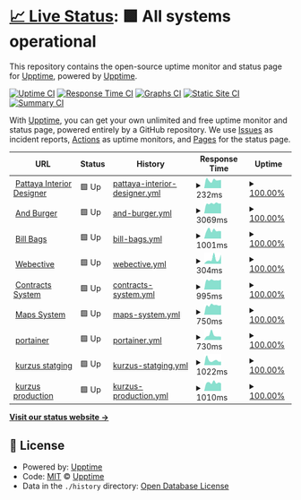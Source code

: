 # [📈 Live Status](https://demo.upptime.js.org): <!--live status--> **🟩 All systems operational**

This repository contains the open-source uptime monitor and status page for [Upptime](https://upptime.js.org), powered by [Upptime](https://github.com/upptime/upptime).

[![Uptime CI](https://github.com/gnossis93/UPTIME-WEBECTIVE/workflows/Uptime%20CI/badge.svg)](https://github.com/gnossis93/UPTIME-WEBECTIVE/actions?query=workflow%3A%22Uptime+CI%22)
[![Response Time CI](https://github.com/gnossis93/UPTIME-WEBECTIVE/workflows/Response%20Time%20CI/badge.svg)](https://github.com/gnossis93/UPTIME-WEBECTIVE/actions?query=workflow%3A%22Response+Time+CI%22)
[![Graphs CI](https://github.com/gnossis93/UPTIME-WEBECTIVE/workflows/Graphs%20CI/badge.svg)](https://github.com/gnossis93/UPTIME-WEBECTIVE/actions?query=workflow%3A%22Graphs+CI%22)
[![Static Site CI](https://github.com/gnossis93/UPTIME-WEBECTIVE/workflows/Static%20Site%20CI/badge.svg)](https://github.com/gnossis93/UPTIME-WEBECTIVE/actions?query=workflow%3A%22Static+Site+CI%22)
[![Summary CI](https://github.com/gnossis93/UPTIME-WEBECTIVE/workflows/Summary%20CI/badge.svg)](https://github.com/gnossis93/UPTIME-WEBECTIVE/actions?query=workflow%3A%22Summary+CI%22)

With [Upptime](https://upptime.js.org), you can get your own unlimited and free uptime monitor and status page, powered entirely by a GitHub repository. We use [Issues](https://github.com/upptime/upptime/issues) as incident reports, [Actions](https://github.com/gnossis93/UPTIME-WEBECTIVE/actions) as uptime monitors, and [Pages](https://demo.upptime.js.org) for the status page.

<!--start: status pages-->
<!-- This summary is generated by Upptime (https://github.com/upptime/upptime) -->
<!-- Do not edit this manually, your changes will be overwritten -->
<!-- prettier-ignore -->
| URL | Status | History | Response Time | Uptime |
| --- | ------ | ------- | ------------- | ------ |
| <img alt="" src="https://icons.duckduckgo.com/ip3/www.pattayainteriordesigner.com.ico" height="13"> [Pattaya Interior Designer](https://www.pattayainteriordesigner.com/) | 🟩 Up | [pattaya-interior-designer.yml](https://github.com/gnosis93/UPTIME-WEBECTIVE/commits/HEAD/history/pattaya-interior-designer.yml) | <details><summary><img alt="Response time graph" src="./graphs/pattaya-interior-designer/response-time-week.png" height="20"> 232ms</summary><br><a href="https://gnosis93.github.io/UPTIME-WEBECTIVE/history/pattaya-interior-designer"><img alt="Response time 215" src="https://img.shields.io/endpoint?url=https%3A%2F%2Fraw.githubusercontent.com%2Fgnosis93%2FUPTIME-WEBECTIVE%2FHEAD%2Fapi%2Fpattaya-interior-designer%2Fresponse-time.json"></a><br><a href="https://gnosis93.github.io/UPTIME-WEBECTIVE/history/pattaya-interior-designer"><img alt="24-hour response time 218" src="https://img.shields.io/endpoint?url=https%3A%2F%2Fraw.githubusercontent.com%2Fgnosis93%2FUPTIME-WEBECTIVE%2FHEAD%2Fapi%2Fpattaya-interior-designer%2Fresponse-time-day.json"></a><br><a href="https://gnosis93.github.io/UPTIME-WEBECTIVE/history/pattaya-interior-designer"><img alt="7-day response time 232" src="https://img.shields.io/endpoint?url=https%3A%2F%2Fraw.githubusercontent.com%2Fgnosis93%2FUPTIME-WEBECTIVE%2FHEAD%2Fapi%2Fpattaya-interior-designer%2Fresponse-time-week.json"></a><br><a href="https://gnosis93.github.io/UPTIME-WEBECTIVE/history/pattaya-interior-designer"><img alt="30-day response time 209" src="https://img.shields.io/endpoint?url=https%3A%2F%2Fraw.githubusercontent.com%2Fgnosis93%2FUPTIME-WEBECTIVE%2FHEAD%2Fapi%2Fpattaya-interior-designer%2Fresponse-time-month.json"></a><br><a href="https://gnosis93.github.io/UPTIME-WEBECTIVE/history/pattaya-interior-designer"><img alt="1-year response time 215" src="https://img.shields.io/endpoint?url=https%3A%2F%2Fraw.githubusercontent.com%2Fgnosis93%2FUPTIME-WEBECTIVE%2FHEAD%2Fapi%2Fpattaya-interior-designer%2Fresponse-time-year.json"></a></details> | <details><summary><a href="https://gnosis93.github.io/UPTIME-WEBECTIVE/history/pattaya-interior-designer">100.00%</a></summary><a href="https://gnosis93.github.io/UPTIME-WEBECTIVE/history/pattaya-interior-designer"><img alt="All-time uptime 100.00%" src="https://img.shields.io/endpoint?url=https%3A%2F%2Fraw.githubusercontent.com%2Fgnosis93%2FUPTIME-WEBECTIVE%2FHEAD%2Fapi%2Fpattaya-interior-designer%2Fuptime.json"></a><br><a href="https://gnosis93.github.io/UPTIME-WEBECTIVE/history/pattaya-interior-designer"><img alt="24-hour uptime 100.00%" src="https://img.shields.io/endpoint?url=https%3A%2F%2Fraw.githubusercontent.com%2Fgnosis93%2FUPTIME-WEBECTIVE%2FHEAD%2Fapi%2Fpattaya-interior-designer%2Fuptime-day.json"></a><br><a href="https://gnosis93.github.io/UPTIME-WEBECTIVE/history/pattaya-interior-designer"><img alt="7-day uptime 100.00%" src="https://img.shields.io/endpoint?url=https%3A%2F%2Fraw.githubusercontent.com%2Fgnosis93%2FUPTIME-WEBECTIVE%2FHEAD%2Fapi%2Fpattaya-interior-designer%2Fuptime-week.json"></a><br><a href="https://gnosis93.github.io/UPTIME-WEBECTIVE/history/pattaya-interior-designer"><img alt="30-day uptime 100.00%" src="https://img.shields.io/endpoint?url=https%3A%2F%2Fraw.githubusercontent.com%2Fgnosis93%2FUPTIME-WEBECTIVE%2FHEAD%2Fapi%2Fpattaya-interior-designer%2Fuptime-month.json"></a><br><a href="https://gnosis93.github.io/UPTIME-WEBECTIVE/history/pattaya-interior-designer"><img alt="1-year uptime 100.00%" src="https://img.shields.io/endpoint?url=https%3A%2F%2Fraw.githubusercontent.com%2Fgnosis93%2FUPTIME-WEBECTIVE%2FHEAD%2Fapi%2Fpattaya-interior-designer%2Fuptime-year.json"></a></details>
| <img alt="" src="https://icons.duckduckgo.com/ip3/andburger.in.th.ico" height="13"> [And Burger](https://andburger.in.th/) | 🟩 Up | [and-burger.yml](https://github.com/gnosis93/UPTIME-WEBECTIVE/commits/HEAD/history/and-burger.yml) | <details><summary><img alt="Response time graph" src="./graphs/and-burger/response-time-week.png" height="20"> 3069ms</summary><br><a href="https://gnosis93.github.io/UPTIME-WEBECTIVE/history/and-burger"><img alt="Response time 1593" src="https://img.shields.io/endpoint?url=https%3A%2F%2Fraw.githubusercontent.com%2Fgnosis93%2FUPTIME-WEBECTIVE%2FHEAD%2Fapi%2Fand-burger%2Fresponse-time.json"></a><br><a href="https://gnosis93.github.io/UPTIME-WEBECTIVE/history/and-burger"><img alt="24-hour response time 3140" src="https://img.shields.io/endpoint?url=https%3A%2F%2Fraw.githubusercontent.com%2Fgnosis93%2FUPTIME-WEBECTIVE%2FHEAD%2Fapi%2Fand-burger%2Fresponse-time-day.json"></a><br><a href="https://gnosis93.github.io/UPTIME-WEBECTIVE/history/and-burger"><img alt="7-day response time 3069" src="https://img.shields.io/endpoint?url=https%3A%2F%2Fraw.githubusercontent.com%2Fgnosis93%2FUPTIME-WEBECTIVE%2FHEAD%2Fapi%2Fand-burger%2Fresponse-time-week.json"></a><br><a href="https://gnosis93.github.io/UPTIME-WEBECTIVE/history/and-burger"><img alt="30-day response time 2525" src="https://img.shields.io/endpoint?url=https%3A%2F%2Fraw.githubusercontent.com%2Fgnosis93%2FUPTIME-WEBECTIVE%2FHEAD%2Fapi%2Fand-burger%2Fresponse-time-month.json"></a><br><a href="https://gnosis93.github.io/UPTIME-WEBECTIVE/history/and-burger"><img alt="1-year response time 1722" src="https://img.shields.io/endpoint?url=https%3A%2F%2Fraw.githubusercontent.com%2Fgnosis93%2FUPTIME-WEBECTIVE%2FHEAD%2Fapi%2Fand-burger%2Fresponse-time-year.json"></a></details> | <details><summary><a href="https://gnosis93.github.io/UPTIME-WEBECTIVE/history/and-burger">100.00%</a></summary><a href="https://gnosis93.github.io/UPTIME-WEBECTIVE/history/and-burger"><img alt="All-time uptime 90.57%" src="https://img.shields.io/endpoint?url=https%3A%2F%2Fraw.githubusercontent.com%2Fgnosis93%2FUPTIME-WEBECTIVE%2FHEAD%2Fapi%2Fand-burger%2Fuptime.json"></a><br><a href="https://gnosis93.github.io/UPTIME-WEBECTIVE/history/and-burger"><img alt="24-hour uptime 100.00%" src="https://img.shields.io/endpoint?url=https%3A%2F%2Fraw.githubusercontent.com%2Fgnosis93%2FUPTIME-WEBECTIVE%2FHEAD%2Fapi%2Fand-burger%2Fuptime-day.json"></a><br><a href="https://gnosis93.github.io/UPTIME-WEBECTIVE/history/and-burger"><img alt="7-day uptime 100.00%" src="https://img.shields.io/endpoint?url=https%3A%2F%2Fraw.githubusercontent.com%2Fgnosis93%2FUPTIME-WEBECTIVE%2FHEAD%2Fapi%2Fand-burger%2Fuptime-week.json"></a><br><a href="https://gnosis93.github.io/UPTIME-WEBECTIVE/history/and-burger"><img alt="30-day uptime 99.77%" src="https://img.shields.io/endpoint?url=https%3A%2F%2Fraw.githubusercontent.com%2Fgnosis93%2FUPTIME-WEBECTIVE%2FHEAD%2Fapi%2Fand-burger%2Fuptime-month.json"></a><br><a href="https://gnosis93.github.io/UPTIME-WEBECTIVE/history/and-burger"><img alt="1-year uptime 99.98%" src="https://img.shields.io/endpoint?url=https%3A%2F%2Fraw.githubusercontent.com%2Fgnosis93%2FUPTIME-WEBECTIVE%2FHEAD%2Fapi%2Fand-burger%2Fuptime-year.json"></a></details>
| <img alt="" src="https://icons.duckduckgo.com/ip3/bills-bags.com.ico" height="13"> [Bill Bags](https://bills-bags.com/) | 🟩 Up | [bill-bags.yml](https://github.com/gnosis93/UPTIME-WEBECTIVE/commits/HEAD/history/bill-bags.yml) | <details><summary><img alt="Response time graph" src="./graphs/bill-bags/response-time-week.png" height="20"> 1001ms</summary><br><a href="https://gnosis93.github.io/UPTIME-WEBECTIVE/history/bill-bags"><img alt="Response time 1315" src="https://img.shields.io/endpoint?url=https%3A%2F%2Fraw.githubusercontent.com%2Fgnosis93%2FUPTIME-WEBECTIVE%2FHEAD%2Fapi%2Fbill-bags%2Fresponse-time.json"></a><br><a href="https://gnosis93.github.io/UPTIME-WEBECTIVE/history/bill-bags"><img alt="24-hour response time 969" src="https://img.shields.io/endpoint?url=https%3A%2F%2Fraw.githubusercontent.com%2Fgnosis93%2FUPTIME-WEBECTIVE%2FHEAD%2Fapi%2Fbill-bags%2Fresponse-time-day.json"></a><br><a href="https://gnosis93.github.io/UPTIME-WEBECTIVE/history/bill-bags"><img alt="7-day response time 1001" src="https://img.shields.io/endpoint?url=https%3A%2F%2Fraw.githubusercontent.com%2Fgnosis93%2FUPTIME-WEBECTIVE%2FHEAD%2Fapi%2Fbill-bags%2Fresponse-time-week.json"></a><br><a href="https://gnosis93.github.io/UPTIME-WEBECTIVE/history/bill-bags"><img alt="30-day response time 1133" src="https://img.shields.io/endpoint?url=https%3A%2F%2Fraw.githubusercontent.com%2Fgnosis93%2FUPTIME-WEBECTIVE%2FHEAD%2Fapi%2Fbill-bags%2Fresponse-time-month.json"></a><br><a href="https://gnosis93.github.io/UPTIME-WEBECTIVE/history/bill-bags"><img alt="1-year response time 1313" src="https://img.shields.io/endpoint?url=https%3A%2F%2Fraw.githubusercontent.com%2Fgnosis93%2FUPTIME-WEBECTIVE%2FHEAD%2Fapi%2Fbill-bags%2Fresponse-time-year.json"></a></details> | <details><summary><a href="https://gnosis93.github.io/UPTIME-WEBECTIVE/history/bill-bags">100.00%</a></summary><a href="https://gnosis93.github.io/UPTIME-WEBECTIVE/history/bill-bags"><img alt="All-time uptime 99.84%" src="https://img.shields.io/endpoint?url=https%3A%2F%2Fraw.githubusercontent.com%2Fgnosis93%2FUPTIME-WEBECTIVE%2FHEAD%2Fapi%2Fbill-bags%2Fuptime.json"></a><br><a href="https://gnosis93.github.io/UPTIME-WEBECTIVE/history/bill-bags"><img alt="24-hour uptime 100.00%" src="https://img.shields.io/endpoint?url=https%3A%2F%2Fraw.githubusercontent.com%2Fgnosis93%2FUPTIME-WEBECTIVE%2FHEAD%2Fapi%2Fbill-bags%2Fuptime-day.json"></a><br><a href="https://gnosis93.github.io/UPTIME-WEBECTIVE/history/bill-bags"><img alt="7-day uptime 100.00%" src="https://img.shields.io/endpoint?url=https%3A%2F%2Fraw.githubusercontent.com%2Fgnosis93%2FUPTIME-WEBECTIVE%2FHEAD%2Fapi%2Fbill-bags%2Fuptime-week.json"></a><br><a href="https://gnosis93.github.io/UPTIME-WEBECTIVE/history/bill-bags"><img alt="30-day uptime 99.96%" src="https://img.shields.io/endpoint?url=https%3A%2F%2Fraw.githubusercontent.com%2Fgnosis93%2FUPTIME-WEBECTIVE%2FHEAD%2Fapi%2Fbill-bags%2Fuptime-month.json"></a><br><a href="https://gnosis93.github.io/UPTIME-WEBECTIVE/history/bill-bags"><img alt="1-year uptime 99.81%" src="https://img.shields.io/endpoint?url=https%3A%2F%2Fraw.githubusercontent.com%2Fgnosis93%2FUPTIME-WEBECTIVE%2FHEAD%2Fapi%2Fbill-bags%2Fuptime-year.json"></a></details>
| <img alt="" src="https://icons.duckduckgo.com/ip3/webective.com.ico" height="13"> [Webective](https://webective.com/) | 🟩 Up | [webective.yml](https://github.com/gnosis93/UPTIME-WEBECTIVE/commits/HEAD/history/webective.yml) | <details><summary><img alt="Response time graph" src="./graphs/webective/response-time-week.png" height="20"> 304ms</summary><br><a href="https://gnosis93.github.io/UPTIME-WEBECTIVE/history/webective"><img alt="Response time 201" src="https://img.shields.io/endpoint?url=https%3A%2F%2Fraw.githubusercontent.com%2Fgnosis93%2FUPTIME-WEBECTIVE%2FHEAD%2Fapi%2Fwebective%2Fresponse-time.json"></a><br><a href="https://gnosis93.github.io/UPTIME-WEBECTIVE/history/webective"><img alt="24-hour response time 203" src="https://img.shields.io/endpoint?url=https%3A%2F%2Fraw.githubusercontent.com%2Fgnosis93%2FUPTIME-WEBECTIVE%2FHEAD%2Fapi%2Fwebective%2Fresponse-time-day.json"></a><br><a href="https://gnosis93.github.io/UPTIME-WEBECTIVE/history/webective"><img alt="7-day response time 304" src="https://img.shields.io/endpoint?url=https%3A%2F%2Fraw.githubusercontent.com%2Fgnosis93%2FUPTIME-WEBECTIVE%2FHEAD%2Fapi%2Fwebective%2Fresponse-time-week.json"></a><br><a href="https://gnosis93.github.io/UPTIME-WEBECTIVE/history/webective"><img alt="30-day response time 240" src="https://img.shields.io/endpoint?url=https%3A%2F%2Fraw.githubusercontent.com%2Fgnosis93%2FUPTIME-WEBECTIVE%2FHEAD%2Fapi%2Fwebective%2Fresponse-time-month.json"></a><br><a href="https://gnosis93.github.io/UPTIME-WEBECTIVE/history/webective"><img alt="1-year response time 174" src="https://img.shields.io/endpoint?url=https%3A%2F%2Fraw.githubusercontent.com%2Fgnosis93%2FUPTIME-WEBECTIVE%2FHEAD%2Fapi%2Fwebective%2Fresponse-time-year.json"></a></details> | <details><summary><a href="https://gnosis93.github.io/UPTIME-WEBECTIVE/history/webective">100.00%</a></summary><a href="https://gnosis93.github.io/UPTIME-WEBECTIVE/history/webective"><img alt="All-time uptime 99.99%" src="https://img.shields.io/endpoint?url=https%3A%2F%2Fraw.githubusercontent.com%2Fgnosis93%2FUPTIME-WEBECTIVE%2FHEAD%2Fapi%2Fwebective%2Fuptime.json"></a><br><a href="https://gnosis93.github.io/UPTIME-WEBECTIVE/history/webective"><img alt="24-hour uptime 100.00%" src="https://img.shields.io/endpoint?url=https%3A%2F%2Fraw.githubusercontent.com%2Fgnosis93%2FUPTIME-WEBECTIVE%2FHEAD%2Fapi%2Fwebective%2Fuptime-day.json"></a><br><a href="https://gnosis93.github.io/UPTIME-WEBECTIVE/history/webective"><img alt="7-day uptime 100.00%" src="https://img.shields.io/endpoint?url=https%3A%2F%2Fraw.githubusercontent.com%2Fgnosis93%2FUPTIME-WEBECTIVE%2FHEAD%2Fapi%2Fwebective%2Fuptime-week.json"></a><br><a href="https://gnosis93.github.io/UPTIME-WEBECTIVE/history/webective"><img alt="30-day uptime 100.00%" src="https://img.shields.io/endpoint?url=https%3A%2F%2Fraw.githubusercontent.com%2Fgnosis93%2FUPTIME-WEBECTIVE%2FHEAD%2Fapi%2Fwebective%2Fuptime-month.json"></a><br><a href="https://gnosis93.github.io/UPTIME-WEBECTIVE/history/webective"><img alt="1-year uptime 100.00%" src="https://img.shields.io/endpoint?url=https%3A%2F%2Fraw.githubusercontent.com%2Fgnosis93%2FUPTIME-WEBECTIVE%2FHEAD%2Fapi%2Fwebective%2Fuptime-year.json"></a></details>
| <img alt="" src="https://icons.duckduckgo.com/ip3/contracts.pattayainteriordesigner.com.ico" height="13"> [Contracts System](https://contracts.pattayainteriordesigner.com/) | 🟩 Up | [contracts-system.yml](https://github.com/gnosis93/UPTIME-WEBECTIVE/commits/HEAD/history/contracts-system.yml) | <details><summary><img alt="Response time graph" src="./graphs/contracts-system/response-time-week.png" height="20"> 995ms</summary><br><a href="https://gnosis93.github.io/UPTIME-WEBECTIVE/history/contracts-system"><img alt="Response time 978" src="https://img.shields.io/endpoint?url=https%3A%2F%2Fraw.githubusercontent.com%2Fgnosis93%2FUPTIME-WEBECTIVE%2FHEAD%2Fapi%2Fcontracts-system%2Fresponse-time.json"></a><br><a href="https://gnosis93.github.io/UPTIME-WEBECTIVE/history/contracts-system"><img alt="24-hour response time 1043" src="https://img.shields.io/endpoint?url=https%3A%2F%2Fraw.githubusercontent.com%2Fgnosis93%2FUPTIME-WEBECTIVE%2FHEAD%2Fapi%2Fcontracts-system%2Fresponse-time-day.json"></a><br><a href="https://gnosis93.github.io/UPTIME-WEBECTIVE/history/contracts-system"><img alt="7-day response time 995" src="https://img.shields.io/endpoint?url=https%3A%2F%2Fraw.githubusercontent.com%2Fgnosis93%2FUPTIME-WEBECTIVE%2FHEAD%2Fapi%2Fcontracts-system%2Fresponse-time-week.json"></a><br><a href="https://gnosis93.github.io/UPTIME-WEBECTIVE/history/contracts-system"><img alt="30-day response time 1033" src="https://img.shields.io/endpoint?url=https%3A%2F%2Fraw.githubusercontent.com%2Fgnosis93%2FUPTIME-WEBECTIVE%2FHEAD%2Fapi%2Fcontracts-system%2Fresponse-time-month.json"></a><br><a href="https://gnosis93.github.io/UPTIME-WEBECTIVE/history/contracts-system"><img alt="1-year response time 978" src="https://img.shields.io/endpoint?url=https%3A%2F%2Fraw.githubusercontent.com%2Fgnosis93%2FUPTIME-WEBECTIVE%2FHEAD%2Fapi%2Fcontracts-system%2Fresponse-time-year.json"></a></details> | <details><summary><a href="https://gnosis93.github.io/UPTIME-WEBECTIVE/history/contracts-system">100.00%</a></summary><a href="https://gnosis93.github.io/UPTIME-WEBECTIVE/history/contracts-system"><img alt="All-time uptime 100.00%" src="https://img.shields.io/endpoint?url=https%3A%2F%2Fraw.githubusercontent.com%2Fgnosis93%2FUPTIME-WEBECTIVE%2FHEAD%2Fapi%2Fcontracts-system%2Fuptime.json"></a><br><a href="https://gnosis93.github.io/UPTIME-WEBECTIVE/history/contracts-system"><img alt="24-hour uptime 100.00%" src="https://img.shields.io/endpoint?url=https%3A%2F%2Fraw.githubusercontent.com%2Fgnosis93%2FUPTIME-WEBECTIVE%2FHEAD%2Fapi%2Fcontracts-system%2Fuptime-day.json"></a><br><a href="https://gnosis93.github.io/UPTIME-WEBECTIVE/history/contracts-system"><img alt="7-day uptime 100.00%" src="https://img.shields.io/endpoint?url=https%3A%2F%2Fraw.githubusercontent.com%2Fgnosis93%2FUPTIME-WEBECTIVE%2FHEAD%2Fapi%2Fcontracts-system%2Fuptime-week.json"></a><br><a href="https://gnosis93.github.io/UPTIME-WEBECTIVE/history/contracts-system"><img alt="30-day uptime 100.00%" src="https://img.shields.io/endpoint?url=https%3A%2F%2Fraw.githubusercontent.com%2Fgnosis93%2FUPTIME-WEBECTIVE%2FHEAD%2Fapi%2Fcontracts-system%2Fuptime-month.json"></a><br><a href="https://gnosis93.github.io/UPTIME-WEBECTIVE/history/contracts-system"><img alt="1-year uptime 100.00%" src="https://img.shields.io/endpoint?url=https%3A%2F%2Fraw.githubusercontent.com%2Fgnosis93%2FUPTIME-WEBECTIVE%2FHEAD%2Fapi%2Fcontracts-system%2Fuptime-year.json"></a></details>
| <img alt="" src="https://icons.duckduckgo.com/ip3/maps.pattayainteriordesigner.com.ico" height="13"> [Maps System](https://maps.pattayainteriordesigner.com/login/) | 🟩 Up | [maps-system.yml](https://github.com/gnosis93/UPTIME-WEBECTIVE/commits/HEAD/history/maps-system.yml) | <details><summary><img alt="Response time graph" src="./graphs/maps-system/response-time-week.png" height="20"> 750ms</summary><br><a href="https://gnosis93.github.io/UPTIME-WEBECTIVE/history/maps-system"><img alt="Response time 720" src="https://img.shields.io/endpoint?url=https%3A%2F%2Fraw.githubusercontent.com%2Fgnosis93%2FUPTIME-WEBECTIVE%2FHEAD%2Fapi%2Fmaps-system%2Fresponse-time.json"></a><br><a href="https://gnosis93.github.io/UPTIME-WEBECTIVE/history/maps-system"><img alt="24-hour response time 721" src="https://img.shields.io/endpoint?url=https%3A%2F%2Fraw.githubusercontent.com%2Fgnosis93%2FUPTIME-WEBECTIVE%2FHEAD%2Fapi%2Fmaps-system%2Fresponse-time-day.json"></a><br><a href="https://gnosis93.github.io/UPTIME-WEBECTIVE/history/maps-system"><img alt="7-day response time 750" src="https://img.shields.io/endpoint?url=https%3A%2F%2Fraw.githubusercontent.com%2Fgnosis93%2FUPTIME-WEBECTIVE%2FHEAD%2Fapi%2Fmaps-system%2Fresponse-time-week.json"></a><br><a href="https://gnosis93.github.io/UPTIME-WEBECTIVE/history/maps-system"><img alt="30-day response time 727" src="https://img.shields.io/endpoint?url=https%3A%2F%2Fraw.githubusercontent.com%2Fgnosis93%2FUPTIME-WEBECTIVE%2FHEAD%2Fapi%2Fmaps-system%2Fresponse-time-month.json"></a><br><a href="https://gnosis93.github.io/UPTIME-WEBECTIVE/history/maps-system"><img alt="1-year response time 720" src="https://img.shields.io/endpoint?url=https%3A%2F%2Fraw.githubusercontent.com%2Fgnosis93%2FUPTIME-WEBECTIVE%2FHEAD%2Fapi%2Fmaps-system%2Fresponse-time-year.json"></a></details> | <details><summary><a href="https://gnosis93.github.io/UPTIME-WEBECTIVE/history/maps-system">100.00%</a></summary><a href="https://gnosis93.github.io/UPTIME-WEBECTIVE/history/maps-system"><img alt="All-time uptime 100.00%" src="https://img.shields.io/endpoint?url=https%3A%2F%2Fraw.githubusercontent.com%2Fgnosis93%2FUPTIME-WEBECTIVE%2FHEAD%2Fapi%2Fmaps-system%2Fuptime.json"></a><br><a href="https://gnosis93.github.io/UPTIME-WEBECTIVE/history/maps-system"><img alt="24-hour uptime 100.00%" src="https://img.shields.io/endpoint?url=https%3A%2F%2Fraw.githubusercontent.com%2Fgnosis93%2FUPTIME-WEBECTIVE%2FHEAD%2Fapi%2Fmaps-system%2Fuptime-day.json"></a><br><a href="https://gnosis93.github.io/UPTIME-WEBECTIVE/history/maps-system"><img alt="7-day uptime 100.00%" src="https://img.shields.io/endpoint?url=https%3A%2F%2Fraw.githubusercontent.com%2Fgnosis93%2FUPTIME-WEBECTIVE%2FHEAD%2Fapi%2Fmaps-system%2Fuptime-week.json"></a><br><a href="https://gnosis93.github.io/UPTIME-WEBECTIVE/history/maps-system"><img alt="30-day uptime 100.00%" src="https://img.shields.io/endpoint?url=https%3A%2F%2Fraw.githubusercontent.com%2Fgnosis93%2FUPTIME-WEBECTIVE%2FHEAD%2Fapi%2Fmaps-system%2Fuptime-month.json"></a><br><a href="https://gnosis93.github.io/UPTIME-WEBECTIVE/history/maps-system"><img alt="1-year uptime 100.00%" src="https://img.shields.io/endpoint?url=https%3A%2F%2Fraw.githubusercontent.com%2Fgnosis93%2FUPTIME-WEBECTIVE%2FHEAD%2Fapi%2Fmaps-system%2Fuptime-year.json"></a></details>
| <img alt="" src="https://icons.duckduckgo.com/ip3/portainer.webective.com.ico" height="13"> [portainer](https://portainer.webective.com/) | 🟩 Up | [portainer.yml](https://github.com/gnosis93/UPTIME-WEBECTIVE/commits/HEAD/history/portainer.yml) | <details><summary><img alt="Response time graph" src="./graphs/portainer/response-time-week.png" height="20"> 730ms</summary><br><a href="https://gnosis93.github.io/UPTIME-WEBECTIVE/history/portainer"><img alt="Response time 592" src="https://img.shields.io/endpoint?url=https%3A%2F%2Fraw.githubusercontent.com%2Fgnosis93%2FUPTIME-WEBECTIVE%2FHEAD%2Fapi%2Fportainer%2Fresponse-time.json"></a><br><a href="https://gnosis93.github.io/UPTIME-WEBECTIVE/history/portainer"><img alt="24-hour response time 514" src="https://img.shields.io/endpoint?url=https%3A%2F%2Fraw.githubusercontent.com%2Fgnosis93%2FUPTIME-WEBECTIVE%2FHEAD%2Fapi%2Fportainer%2Fresponse-time-day.json"></a><br><a href="https://gnosis93.github.io/UPTIME-WEBECTIVE/history/portainer"><img alt="7-day response time 730" src="https://img.shields.io/endpoint?url=https%3A%2F%2Fraw.githubusercontent.com%2Fgnosis93%2FUPTIME-WEBECTIVE%2FHEAD%2Fapi%2Fportainer%2Fresponse-time-week.json"></a><br><a href="https://gnosis93.github.io/UPTIME-WEBECTIVE/history/portainer"><img alt="30-day response time 761" src="https://img.shields.io/endpoint?url=https%3A%2F%2Fraw.githubusercontent.com%2Fgnosis93%2FUPTIME-WEBECTIVE%2FHEAD%2Fapi%2Fportainer%2Fresponse-time-month.json"></a><br><a href="https://gnosis93.github.io/UPTIME-WEBECTIVE/history/portainer"><img alt="1-year response time 592" src="https://img.shields.io/endpoint?url=https%3A%2F%2Fraw.githubusercontent.com%2Fgnosis93%2FUPTIME-WEBECTIVE%2FHEAD%2Fapi%2Fportainer%2Fresponse-time-year.json"></a></details> | <details><summary><a href="https://gnosis93.github.io/UPTIME-WEBECTIVE/history/portainer">100.00%</a></summary><a href="https://gnosis93.github.io/UPTIME-WEBECTIVE/history/portainer"><img alt="All-time uptime 100.00%" src="https://img.shields.io/endpoint?url=https%3A%2F%2Fraw.githubusercontent.com%2Fgnosis93%2FUPTIME-WEBECTIVE%2FHEAD%2Fapi%2Fportainer%2Fuptime.json"></a><br><a href="https://gnosis93.github.io/UPTIME-WEBECTIVE/history/portainer"><img alt="24-hour uptime 100.00%" src="https://img.shields.io/endpoint?url=https%3A%2F%2Fraw.githubusercontent.com%2Fgnosis93%2FUPTIME-WEBECTIVE%2FHEAD%2Fapi%2Fportainer%2Fuptime-day.json"></a><br><a href="https://gnosis93.github.io/UPTIME-WEBECTIVE/history/portainer"><img alt="7-day uptime 100.00%" src="https://img.shields.io/endpoint?url=https%3A%2F%2Fraw.githubusercontent.com%2Fgnosis93%2FUPTIME-WEBECTIVE%2FHEAD%2Fapi%2Fportainer%2Fuptime-week.json"></a><br><a href="https://gnosis93.github.io/UPTIME-WEBECTIVE/history/portainer"><img alt="30-day uptime 100.00%" src="https://img.shields.io/endpoint?url=https%3A%2F%2Fraw.githubusercontent.com%2Fgnosis93%2FUPTIME-WEBECTIVE%2FHEAD%2Fapi%2Fportainer%2Fuptime-month.json"></a><br><a href="https://gnosis93.github.io/UPTIME-WEBECTIVE/history/portainer"><img alt="1-year uptime 100.00%" src="https://img.shields.io/endpoint?url=https%3A%2F%2Fraw.githubusercontent.com%2Fgnosis93%2FUPTIME-WEBECTIVE%2FHEAD%2Fapi%2Fportainer%2Fuptime-year.json"></a></details>
| <img alt="" src="https://icons.duckduckgo.com/ip3/kurzus.webective.com.ico" height="13"> [kurzus statging](https://kurzus.webective.com/) | 🟩 Up | [kurzus-statging.yml](https://github.com/gnosis93/UPTIME-WEBECTIVE/commits/HEAD/history/kurzus-statging.yml) | <details><summary><img alt="Response time graph" src="./graphs/kurzus-statging/response-time-week.png" height="20"> 1022ms</summary><br><a href="https://gnosis93.github.io/UPTIME-WEBECTIVE/history/kurzus-statging"><img alt="Response time 967" src="https://img.shields.io/endpoint?url=https%3A%2F%2Fraw.githubusercontent.com%2Fgnosis93%2FUPTIME-WEBECTIVE%2FHEAD%2Fapi%2Fkurzus-statging%2Fresponse-time.json"></a><br><a href="https://gnosis93.github.io/UPTIME-WEBECTIVE/history/kurzus-statging"><img alt="24-hour response time 899" src="https://img.shields.io/endpoint?url=https%3A%2F%2Fraw.githubusercontent.com%2Fgnosis93%2FUPTIME-WEBECTIVE%2FHEAD%2Fapi%2Fkurzus-statging%2Fresponse-time-day.json"></a><br><a href="https://gnosis93.github.io/UPTIME-WEBECTIVE/history/kurzus-statging"><img alt="7-day response time 1022" src="https://img.shields.io/endpoint?url=https%3A%2F%2Fraw.githubusercontent.com%2Fgnosis93%2FUPTIME-WEBECTIVE%2FHEAD%2Fapi%2Fkurzus-statging%2Fresponse-time-week.json"></a><br><a href="https://gnosis93.github.io/UPTIME-WEBECTIVE/history/kurzus-statging"><img alt="30-day response time 1042" src="https://img.shields.io/endpoint?url=https%3A%2F%2Fraw.githubusercontent.com%2Fgnosis93%2FUPTIME-WEBECTIVE%2FHEAD%2Fapi%2Fkurzus-statging%2Fresponse-time-month.json"></a><br><a href="https://gnosis93.github.io/UPTIME-WEBECTIVE/history/kurzus-statging"><img alt="1-year response time 967" src="https://img.shields.io/endpoint?url=https%3A%2F%2Fraw.githubusercontent.com%2Fgnosis93%2FUPTIME-WEBECTIVE%2FHEAD%2Fapi%2Fkurzus-statging%2Fresponse-time-year.json"></a></details> | <details><summary><a href="https://gnosis93.github.io/UPTIME-WEBECTIVE/history/kurzus-statging">100.00%</a></summary><a href="https://gnosis93.github.io/UPTIME-WEBECTIVE/history/kurzus-statging"><img alt="All-time uptime 99.99%" src="https://img.shields.io/endpoint?url=https%3A%2F%2Fraw.githubusercontent.com%2Fgnosis93%2FUPTIME-WEBECTIVE%2FHEAD%2Fapi%2Fkurzus-statging%2Fuptime.json"></a><br><a href="https://gnosis93.github.io/UPTIME-WEBECTIVE/history/kurzus-statging"><img alt="24-hour uptime 100.00%" src="https://img.shields.io/endpoint?url=https%3A%2F%2Fraw.githubusercontent.com%2Fgnosis93%2FUPTIME-WEBECTIVE%2FHEAD%2Fapi%2Fkurzus-statging%2Fuptime-day.json"></a><br><a href="https://gnosis93.github.io/UPTIME-WEBECTIVE/history/kurzus-statging"><img alt="7-day uptime 100.00%" src="https://img.shields.io/endpoint?url=https%3A%2F%2Fraw.githubusercontent.com%2Fgnosis93%2FUPTIME-WEBECTIVE%2FHEAD%2Fapi%2Fkurzus-statging%2Fuptime-week.json"></a><br><a href="https://gnosis93.github.io/UPTIME-WEBECTIVE/history/kurzus-statging"><img alt="30-day uptime 100.00%" src="https://img.shields.io/endpoint?url=https%3A%2F%2Fraw.githubusercontent.com%2Fgnosis93%2FUPTIME-WEBECTIVE%2FHEAD%2Fapi%2Fkurzus-statging%2Fuptime-month.json"></a><br><a href="https://gnosis93.github.io/UPTIME-WEBECTIVE/history/kurzus-statging"><img alt="1-year uptime 99.99%" src="https://img.shields.io/endpoint?url=https%3A%2F%2Fraw.githubusercontent.com%2Fgnosis93%2FUPTIME-WEBECTIVE%2FHEAD%2Fapi%2Fkurzus-statging%2Fuptime-year.json"></a></details>
| <img alt="" src="https://icons.duckduckgo.com/ip3/kurzus.intellident.hu.ico" height="13"> [kurzus production](https://kurzus.intellident.hu/) | 🟩 Up | [kurzus-production.yml](https://github.com/gnosis93/UPTIME-WEBECTIVE/commits/HEAD/history/kurzus-production.yml) | <details><summary><img alt="Response time graph" src="./graphs/kurzus-production/response-time-week.png" height="20"> 1010ms</summary><br><a href="https://gnosis93.github.io/UPTIME-WEBECTIVE/history/kurzus-production"><img alt="Response time 1092" src="https://img.shields.io/endpoint?url=https%3A%2F%2Fraw.githubusercontent.com%2Fgnosis93%2FUPTIME-WEBECTIVE%2FHEAD%2Fapi%2Fkurzus-production%2Fresponse-time.json"></a><br><a href="https://gnosis93.github.io/UPTIME-WEBECTIVE/history/kurzus-production"><img alt="24-hour response time 975" src="https://img.shields.io/endpoint?url=https%3A%2F%2Fraw.githubusercontent.com%2Fgnosis93%2FUPTIME-WEBECTIVE%2FHEAD%2Fapi%2Fkurzus-production%2Fresponse-time-day.json"></a><br><a href="https://gnosis93.github.io/UPTIME-WEBECTIVE/history/kurzus-production"><img alt="7-day response time 1010" src="https://img.shields.io/endpoint?url=https%3A%2F%2Fraw.githubusercontent.com%2Fgnosis93%2FUPTIME-WEBECTIVE%2FHEAD%2Fapi%2Fkurzus-production%2Fresponse-time-week.json"></a><br><a href="https://gnosis93.github.io/UPTIME-WEBECTIVE/history/kurzus-production"><img alt="30-day response time 1469" src="https://img.shields.io/endpoint?url=https%3A%2F%2Fraw.githubusercontent.com%2Fgnosis93%2FUPTIME-WEBECTIVE%2FHEAD%2Fapi%2Fkurzus-production%2Fresponse-time-month.json"></a><br><a href="https://gnosis93.github.io/UPTIME-WEBECTIVE/history/kurzus-production"><img alt="1-year response time 1092" src="https://img.shields.io/endpoint?url=https%3A%2F%2Fraw.githubusercontent.com%2Fgnosis93%2FUPTIME-WEBECTIVE%2FHEAD%2Fapi%2Fkurzus-production%2Fresponse-time-year.json"></a></details> | <details><summary><a href="https://gnosis93.github.io/UPTIME-WEBECTIVE/history/kurzus-production">100.00%</a></summary><a href="https://gnosis93.github.io/UPTIME-WEBECTIVE/history/kurzus-production"><img alt="All-time uptime 98.66%" src="https://img.shields.io/endpoint?url=https%3A%2F%2Fraw.githubusercontent.com%2Fgnosis93%2FUPTIME-WEBECTIVE%2FHEAD%2Fapi%2Fkurzus-production%2Fuptime.json"></a><br><a href="https://gnosis93.github.io/UPTIME-WEBECTIVE/history/kurzus-production"><img alt="24-hour uptime 100.00%" src="https://img.shields.io/endpoint?url=https%3A%2F%2Fraw.githubusercontent.com%2Fgnosis93%2FUPTIME-WEBECTIVE%2FHEAD%2Fapi%2Fkurzus-production%2Fuptime-day.json"></a><br><a href="https://gnosis93.github.io/UPTIME-WEBECTIVE/history/kurzus-production"><img alt="7-day uptime 100.00%" src="https://img.shields.io/endpoint?url=https%3A%2F%2Fraw.githubusercontent.com%2Fgnosis93%2FUPTIME-WEBECTIVE%2FHEAD%2Fapi%2Fkurzus-production%2Fuptime-week.json"></a><br><a href="https://gnosis93.github.io/UPTIME-WEBECTIVE/history/kurzus-production"><img alt="30-day uptime 95.01%" src="https://img.shields.io/endpoint?url=https%3A%2F%2Fraw.githubusercontent.com%2Fgnosis93%2FUPTIME-WEBECTIVE%2FHEAD%2Fapi%2Fkurzus-production%2Fuptime-month.json"></a><br><a href="https://gnosis93.github.io/UPTIME-WEBECTIVE/history/kurzus-production"><img alt="1-year uptime 98.66%" src="https://img.shields.io/endpoint?url=https%3A%2F%2Fraw.githubusercontent.com%2Fgnosis93%2FUPTIME-WEBECTIVE%2FHEAD%2Fapi%2Fkurzus-production%2Fuptime-year.json"></a></details>

<!--end: status pages-->

[**Visit our status website →**](https://demo.upptime.js.org)

## 📄 License

- Powered by: [Upptime](https://github.com/upptime/upptime)
- Code: [MIT](./LICENSE) © [Upptime](https://upptime.js.org)
- Data in the `./history` directory: [Open Database License](https://opendatacommons.org/licenses/odbl/1-0/)
